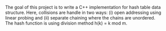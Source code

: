 The goal of this project is to write a C++ implementation for hash table data structure.
Here, collisions are handle in two ways: (i) open addressing using linear probing and (ii) separate chaining where the
chains are unordered. 
The hash function is using division method h(k) = k mod m.
